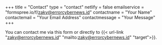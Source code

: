 +++
title = "Contact"
type = "contact"
netlify = false
emailservice = "formspree.io/f/zaky@errorcybernews.id"
contactname = "Your Name"
contactemail = "Your Email Address"
contactmessage = "Your Message"
+++

You can contact me via this form or directly to {{< url-link "zaky@errorcybernews.id" "mailto:zaky@errorcybernews.id" "target">}}.
